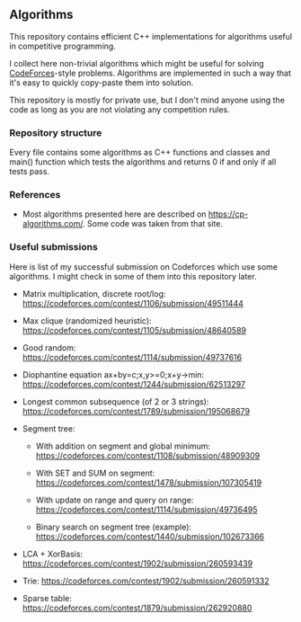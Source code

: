 ## Algorithms

This repository contains efficient C++ implementations for algorithms useful in 
competitive programming.

I collect here non-trivial algorithms which might be useful for solving 
[CodeForces](https://codeforces.com)-style problems. Algorithms are implemented
in such a way that it's easy to quickly copy-paste them into solution. 

This repository is mostly for private use, but I don't mind anyone using the 
code as long as you are not violating any competition rules.

### Repository structure

Every file contains some algorithms as C++ functions and classes and main()
function which tests the algorithms and returns 0 if and only if all tests pass.

### References

* Most algorithms presented here are described on https://cp-algorithms.com/. 
  Some code was taken from that site.

### Useful submissions

Here is list of my successful submission on Codeforces which use some 
algorithms. I might check in some of them into this repository later.

* Matrix multiplication, discrete root/log: https://codeforces.com/contest/1106/submission/49511444

* Max clique (randomized heuristic): https://codeforces.com/contest/1105/submission/48640589

* Good random: https://codeforces.com/contest/1114/submission/49737616

* Diophantine equation ax+by=c;x,y>=0;x+y->min: https://codeforces.com/contest/1244/submission/62513297

* Longest common subsequence (of 2 or 3 strings): https://codeforces.com/contest/1789/submission/195068679

* Segment tree:

    - With addition on segment and global minimum: https://codeforces.com/contest/1108/submission/48909309	

    - With SET and SUM on segment: https://codeforces.com/contest/1478/submission/107305419

    - With update on range and query on range: https://codeforces.com/contest/1114/submission/49736495	

    - Binary search on segment tree (example): https://codeforces.com/contest/1440/submission/102673366

* LCA + XorBasis: https://codeforces.com/contest/1902/submission/260593439

* Trie: https://codeforces.com/contest/1902/submission/260591332

* Sparse table: https://codeforces.com/contest/1879/submission/262920880